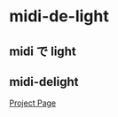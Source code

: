 # midi-de-light

## midi で light

## midi-delight

[Project Page](https://asari-koto.github.io/midi-de-light/)
